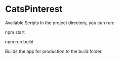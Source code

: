 # CatsPinterest
Available Scripts
In the project directory, you can run:

npm start

npm run build

Builds the app for production to the build folder.
